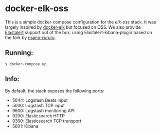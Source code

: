 # docker-elk-oss
This is a simple docker-compose configuration for the _elk-oss_ stack. It was largely inspired by [docker-elk](https://github.com/deviantony/docker-elk) but focused on OSS. We also provide [Elastalert](https://github.com/bitsensor/elastalert-kibana-plugin) support out of the box, using Elastalert-kibana-plugin based on the fork by [nsano-rururu](https://github.com/nsano-rururu/elastalert-kibana-plugin).

## Running:
`$ docker-compose up`

## Info:
By default, the stack exposes the following ports:

* 5044: Logstash Beats input
* 5000: Logstash TCP input
* 9600: Logstash monitoring API
* 9200: Elasticsearch HTTP
* 9300: Elasticsearch TCP transport
* 5601: Kibana
